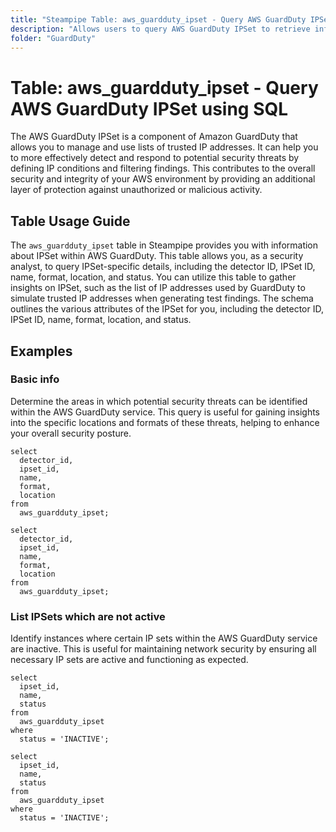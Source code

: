 ```yaml
---
title: "Steampipe Table: aws_guardduty_ipset - Query AWS GuardDuty IPSet using SQL"
description: "Allows users to query AWS GuardDuty IPSet to retrieve information about the IPSet, such as the detector ID, IPSet ID, name, format, location, and status."
folder: "GuardDuty"
---
```


# Table: aws_guardduty_ipset - Query AWS GuardDuty IPSet using SQL

The AWS GuardDuty IPSet is a component of Amazon GuardDuty that allows you to manage and use lists of trusted IP addresses. It can help you to more effectively detect and respond to potential security threats by defining IP conditions and filtering findings. This contributes to the overall security and integrity of your AWS environment by providing an additional layer of protection against unauthorized or malicious activity.

## Table Usage Guide

The `aws_guardduty_ipset` table in Steampipe provides you with information about IPSet within AWS GuardDuty. This table allows you, as a security analyst, to query IPSet-specific details, including the detector ID, IPSet ID, name, format, location, and status. You can utilize this table to gather insights on IPSet, such as the list of IP addresses used by GuardDuty to simulate trusted IP addresses when generating test findings. The schema outlines the various attributes of the IPSet for you, including the detector ID, IPSet ID, name, format, location, and status.

## Examples

### Basic info
Determine the areas in which potential security threats can be identified within the AWS GuardDuty service. This query is useful for gaining insights into the specific locations and formats of these threats, helping to enhance your overall security posture.

```sql+postgres
select
  detector_id,
  ipset_id,
  name,
  format,
  location
from
  aws_guardduty_ipset;
```

```sql+sqlite
select
  detector_id,
  ipset_id,
  name,
  format,
  location
from
  aws_guardduty_ipset;
```


### List IPSets which are not active
Identify instances where certain IP sets within the AWS GuardDuty service are inactive. This is useful for maintaining network security by ensuring all necessary IP sets are active and functioning as expected.

```sql+postgres
select
  ipset_id,
  name,
  status
from
  aws_guardduty_ipset
where
  status = 'INACTIVE';
```

```sql+sqlite
select
  ipset_id,
  name,
  status
from
  aws_guardduty_ipset
where
  status = 'INACTIVE';
```